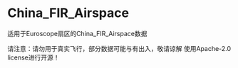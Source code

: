 # China_FIR_Airspace
适用于Euroscope扇区的China_FIR_Airspace数据

请注意：请勿用于真实飞行，部分数据可能与有出入，敬请谅解
使用Apache-2.0 license进行开源！
